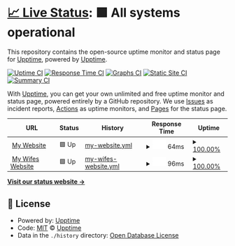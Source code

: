 # [📈 Live Status](https://demo.upptime.js.org): <!--live status--> **🟩 All systems operational**

This repository contains the open-source uptime monitor and status page for [Upptime](https://upptime.js.org), powered by [Upptime](https://github.com/upptime/upptime).

[![Uptime CI](https://github.com/upptime/upptime/workflows/Uptime%20CI/badge.svg)](https://github.com/upptime/upptime/actions?query=workflow%3A%22Uptime+CI%22)
[![Response Time CI](https://github.com/upptime/upptime/workflows/Response%20Time%20CI/badge.svg)](https://github.com/upptime/upptime/actions?query=workflow%3A%22Response+Time+CI%22)
[![Graphs CI](https://github.com/upptime/upptime/workflows/Graphs%20CI/badge.svg)](https://github.com/upptime/upptime/actions?query=workflow%3A%22Graphs+CI%22)
[![Static Site CI](https://github.com/upptime/upptime/workflows/Static%20Site%20CI/badge.svg)](https://github.com/upptime/upptime/actions?query=workflow%3A%22Static+Site+CI%22)
[![Summary CI](https://github.com/upptime/upptime/workflows/Summary%20CI/badge.svg)](https://github.com/upptime/upptime/actions?query=workflow%3A%22Summary+CI%22)

With [Upptime](https://upptime.js.org), you can get your own unlimited and free uptime monitor and status page, powered entirely by a GitHub repository. We use [Issues](https://github.com/upptime/upptime/issues) as incident reports, [Actions](https://github.com/upptime/upptime/actions) as uptime monitors, and [Pages](https://demo.upptime.js.org) for the status page.

<!--start: status pages-->
<!-- This summary is generated by Upptime (https://github.com/upptime/upptime) -->
<!-- Do not edit this manually, your changes will be overwritten -->
<!-- prettier-ignore -->
| URL | Status | History | Response Time | Uptime |
| --- | ------ | ------- | ------------- | ------ |
| <img alt="" src="https://favicons.githubusercontent.com/alexbezek.io" height="13"> [My Website](https://alexbezek.io) | 🟩 Up | [my-website.yml](https://github.com/alex-bezek/uptime/commits/HEAD/history/my-website.yml) | <details><summary><img alt="Response time graph" src="./graphs/my-website/response-time-week.png" height="20"> 64ms</summary><br><a href="https://upptime.github.io/upptime/history/my-website"><img alt="Response time 163" src="https://img.shields.io/endpoint?url=https%3A%2F%2Fraw.githubusercontent.com%2Falex-bezek%2Fuptime%2FHEAD%2Fapi%2Fmy-website%2Fresponse-time.json"></a><br><a href="https://upptime.github.io/upptime/history/my-website"><img alt="24-hour response time 35" src="https://img.shields.io/endpoint?url=https%3A%2F%2Fraw.githubusercontent.com%2Falex-bezek%2Fuptime%2FHEAD%2Fapi%2Fmy-website%2Fresponse-time-day.json"></a><br><a href="https://upptime.github.io/upptime/history/my-website"><img alt="7-day response time 64" src="https://img.shields.io/endpoint?url=https%3A%2F%2Fraw.githubusercontent.com%2Falex-bezek%2Fuptime%2FHEAD%2Fapi%2Fmy-website%2Fresponse-time-week.json"></a><br><a href="https://upptime.github.io/upptime/history/my-website"><img alt="30-day response time 109" src="https://img.shields.io/endpoint?url=https%3A%2F%2Fraw.githubusercontent.com%2Falex-bezek%2Fuptime%2FHEAD%2Fapi%2Fmy-website%2Fresponse-time-month.json"></a><br><a href="https://upptime.github.io/upptime/history/my-website"><img alt="1-year response time 163" src="https://img.shields.io/endpoint?url=https%3A%2F%2Fraw.githubusercontent.com%2Falex-bezek%2Fuptime%2FHEAD%2Fapi%2Fmy-website%2Fresponse-time-year.json"></a></details> | <details><summary><a href="https://upptime.github.io/upptime/history/my-website">100.00%</a></summary><a href="https://upptime.github.io/upptime/history/my-website"><img alt="All-time uptime 99.95%" src="https://img.shields.io/endpoint?url=https%3A%2F%2Fraw.githubusercontent.com%2Falex-bezek%2Fuptime%2FHEAD%2Fapi%2Fmy-website%2Fuptime.json"></a><br><a href="https://upptime.github.io/upptime/history/my-website"><img alt="24-hour uptime 100.00%" src="https://img.shields.io/endpoint?url=https%3A%2F%2Fraw.githubusercontent.com%2Falex-bezek%2Fuptime%2FHEAD%2Fapi%2Fmy-website%2Fuptime-day.json"></a><br><a href="https://upptime.github.io/upptime/history/my-website"><img alt="7-day uptime 100.00%" src="https://img.shields.io/endpoint?url=https%3A%2F%2Fraw.githubusercontent.com%2Falex-bezek%2Fuptime%2FHEAD%2Fapi%2Fmy-website%2Fuptime-week.json"></a><br><a href="https://upptime.github.io/upptime/history/my-website"><img alt="30-day uptime 100.00%" src="https://img.shields.io/endpoint?url=https%3A%2F%2Fraw.githubusercontent.com%2Falex-bezek%2Fuptime%2FHEAD%2Fapi%2Fmy-website%2Fuptime-month.json"></a><br><a href="https://upptime.github.io/upptime/history/my-website"><img alt="1-year uptime 99.95%" src="https://img.shields.io/endpoint?url=https%3A%2F%2Fraw.githubusercontent.com%2Falex-bezek%2Fuptime%2FHEAD%2Fapi%2Fmy-website%2Fuptime-year.json"></a></details>
| <img alt="" src="https://favicons.githubusercontent.com/drgoldsby.vet" height="13"> [My Wifes Website](https://drgoldsby.vet) | 🟩 Up | [my-wifes-website.yml](https://github.com/alex-bezek/uptime/commits/HEAD/history/my-wifes-website.yml) | <details><summary><img alt="Response time graph" src="./graphs/my-wifes-website/response-time-week.png" height="20"> 96ms</summary><br><a href="https://upptime.github.io/upptime/history/my-wifes-website"><img alt="Response time 152" src="https://img.shields.io/endpoint?url=https%3A%2F%2Fraw.githubusercontent.com%2Falex-bezek%2Fuptime%2FHEAD%2Fapi%2Fmy-wifes-website%2Fresponse-time.json"></a><br><a href="https://upptime.github.io/upptime/history/my-wifes-website"><img alt="24-hour response time 35" src="https://img.shields.io/endpoint?url=https%3A%2F%2Fraw.githubusercontent.com%2Falex-bezek%2Fuptime%2FHEAD%2Fapi%2Fmy-wifes-website%2Fresponse-time-day.json"></a><br><a href="https://upptime.github.io/upptime/history/my-wifes-website"><img alt="7-day response time 96" src="https://img.shields.io/endpoint?url=https%3A%2F%2Fraw.githubusercontent.com%2Falex-bezek%2Fuptime%2FHEAD%2Fapi%2Fmy-wifes-website%2Fresponse-time-week.json"></a><br><a href="https://upptime.github.io/upptime/history/my-wifes-website"><img alt="30-day response time 137" src="https://img.shields.io/endpoint?url=https%3A%2F%2Fraw.githubusercontent.com%2Falex-bezek%2Fuptime%2FHEAD%2Fapi%2Fmy-wifes-website%2Fresponse-time-month.json"></a><br><a href="https://upptime.github.io/upptime/history/my-wifes-website"><img alt="1-year response time 152" src="https://img.shields.io/endpoint?url=https%3A%2F%2Fraw.githubusercontent.com%2Falex-bezek%2Fuptime%2FHEAD%2Fapi%2Fmy-wifes-website%2Fresponse-time-year.json"></a></details> | <details><summary><a href="https://upptime.github.io/upptime/history/my-wifes-website">100.00%</a></summary><a href="https://upptime.github.io/upptime/history/my-wifes-website"><img alt="All-time uptime 99.96%" src="https://img.shields.io/endpoint?url=https%3A%2F%2Fraw.githubusercontent.com%2Falex-bezek%2Fuptime%2FHEAD%2Fapi%2Fmy-wifes-website%2Fuptime.json"></a><br><a href="https://upptime.github.io/upptime/history/my-wifes-website"><img alt="24-hour uptime 100.00%" src="https://img.shields.io/endpoint?url=https%3A%2F%2Fraw.githubusercontent.com%2Falex-bezek%2Fuptime%2FHEAD%2Fapi%2Fmy-wifes-website%2Fuptime-day.json"></a><br><a href="https://upptime.github.io/upptime/history/my-wifes-website"><img alt="7-day uptime 100.00%" src="https://img.shields.io/endpoint?url=https%3A%2F%2Fraw.githubusercontent.com%2Falex-bezek%2Fuptime%2FHEAD%2Fapi%2Fmy-wifes-website%2Fuptime-week.json"></a><br><a href="https://upptime.github.io/upptime/history/my-wifes-website"><img alt="30-day uptime 100.00%" src="https://img.shields.io/endpoint?url=https%3A%2F%2Fraw.githubusercontent.com%2Falex-bezek%2Fuptime%2FHEAD%2Fapi%2Fmy-wifes-website%2Fuptime-month.json"></a><br><a href="https://upptime.github.io/upptime/history/my-wifes-website"><img alt="1-year uptime 99.96%" src="https://img.shields.io/endpoint?url=https%3A%2F%2Fraw.githubusercontent.com%2Falex-bezek%2Fuptime%2FHEAD%2Fapi%2Fmy-wifes-website%2Fuptime-year.json"></a></details>

<!--end: status pages-->

[**Visit our status website →**](https://demo.upptime.js.org)

## 📄 License

- Powered by: [Upptime](https://github.com/upptime/upptime)
- Code: [MIT](./LICENSE) © [Upptime](https://upptime.js.org)
- Data in the `./history` directory: [Open Database License](https://opendatacommons.org/licenses/odbl/1-0/)
